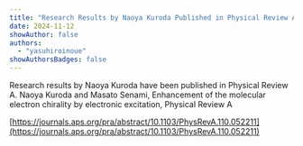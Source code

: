 ```yaml
---
title: "Research Results by Naoya Kuroda Published in Physical Review A"
date: 2024-11-12
showAuthor: false
authors:
  - "yasuhiroinoue"
showAuthorsBadges: false
---
```


Research results by Naoya Kuroda have been published in Physical Review A.
Naoya Kuroda and Masato Senami, Enhancement of the molecular electron chirality by electronic excitation, Physical Review A

[https://journals.aps.org/pra/abstract/10.1103/PhysRevA.110.052211](https://journals.aps.org/pra/abstract/10.1103/PhysRevA.110.052211)
